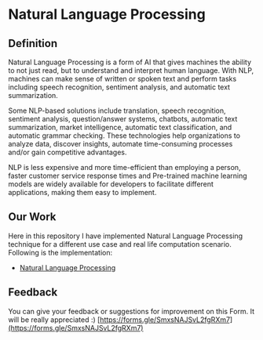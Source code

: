 # Natural Language Processing

## Definition

Natural Language Processing is a form of AI that gives machines the ability to not just read, but to understand and interpret human language. With NLP, machines can make sense of written or spoken text and perform tasks including speech recognition, sentiment analysis, and automatic text summarization.

Some NLP-based solutions include translation, speech recognition, sentiment analysis, question/answer systems, chatbots, automatic text summarization, market intelligence, automatic text classification, and automatic grammar checking. These technologies help organizations to analyze data, discover insights, automate time-consuming processes and/or gain competitive advantages.

NLP is less expensive and more time-efficient than employing a person, faster customer service response times and Pre-trained machine learning models are widely available for developers to facilitate different applications, making them easy to implement.

## Our Work

Here in this repository I have implemented Natural Language Processing technique for a different use case and real life computation scenario.
Following is the implementation:

 - [Natural Language Processing](/Section%201%20-%20Natural%20Language%20Processing/)

## Feedback

You can give your feedback or suggestions for improvement on this Form. It will be really appreciated :)
[https://forms.gle/SmxsNAJSvL2fgRXm7](https://forms.gle/SmxsNAJSvL2fgRXm7)

